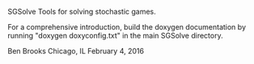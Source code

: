 SGSolve
Tools for solving stochastic games.

For a comprehensive introduction, build the doxygen documentation by
running "doxygen doxyconfig.txt" in the main SGSolve directory.

Ben Brooks
Chicago, IL
February 4, 2016